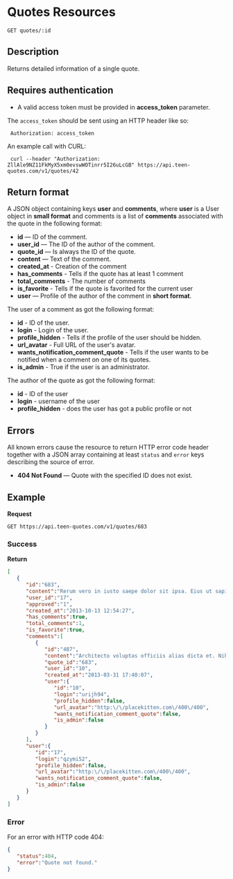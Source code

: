 # Quotes Resources

    GET quotes/:id

## Description
Returns detailed information of a single quote.

## Requires authentication
* A valid access token must be provided in **access_token** parameter.

The `access_token` should be sent using an HTTP header like so:

     Authorization: access_token

An example call with CURL:

     curl --header "Authorization: ZllAle9NZ11FkMyX5xm0evswWOTinrr5I26uLcGB" https://api.teen-quotes.com/v1/quotes/42

## Return format
A JSON object containing keys **user** and **comments**, where **user** is a User object in **small format** and comments is a list of **comments** associated with the quote in the following format:

- **id** — ID of the comment.
- **user_id** — The ID of the author of the comment.
- **quote_id** — Is always the ID of the quote.
- **content** — Text of the comment.
- **created_at** - Creation of the comment
- **has_comments** - Tells if the quote has at least 1 comment
- **total_comments** - The number of comments
- **is_favorite** - Tells if the quote is favorited for the current user
- **user** — Profile of the author of the comment in **short format**.

The user of a comment as got the following format:

- **id** - ID of the user.
- **login** - Login of the user.
- **profile_hidden** - Tells if the profile of the user should be hidden.
- **url_avatar** - Full URL of the user's avatar.
- **wants_notification_comment_quote** - Tells if the user wants to be notified when a comment on one of its quotes.
- **is_admin** - True if the user is an administrator.

The author of the quote as got the following format:

- **id** - ID of the user
- **login** - username of the user
- **profile_hidden** - does the user has got a public profile or not

## Errors
All known errors cause the resource to return HTTP error code header together with a JSON array containing at least `status` and `error` keys describing the source of error.

- **404 Not Found** — Quote with the specified ID does not exist.

## Example
**Request**

    GET https://api.teen-quotes.com/v1/quotes/683

### Success
**Return**
``` json
[
   {
      "id":"683",
      "content":"Rerum vero in iusto saepe dolor sit ipsa. Eius ut sapiente quod. Aut nobis atque perferendis maiores quos odit.",
      "user_id":"17",
      "approved":"1",
      "created_at":"2013-10-13 12:54:27",
      "has_comments":true,
      "total_comments":1,
      "is_favorite":true,
      "comments":[
         {
            "id":"487",
            "content":"Architecto voluptas officiis alias dicta et. Nihil libero eveniet sint qui quia. Vitae quas dicta consequatur qui et provident et. Non ut fugiat occaecati quia. Illum tenetur consequatur eum dolorem.",
            "quote_id":"683",
            "user_id":"10",
            "created_at":"2013-03-31 17:40:07",
            "user":{
               "id":"10",
               "login":"urijh94",
               "profile_hidden":false,
               "url_avatar":"http:\/\/placekitten.com\/400\/400",
               "wants_notification_comment_quote":false,
               "is_admin":false
            }
         }
      ],
      "user":{
         "id":"17",
         "login":"qzymi52",
         "profile_hidden":false,
         "url_avatar":"http:\/\/placekitten.com\/400\/400",
         "wants_notification_comment_quote":false,
         "is_admin":false
      }
   }
]
```

### Error
For an error with HTTP code 404:
``` json
{
   "status":404,
   "error":"Quote not found."
}
```